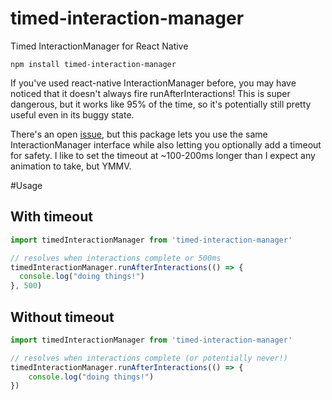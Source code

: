 # timed-interaction-manager
Timed InteractionManager for React Native

`npm install timed-interaction-manager`

If you've used react-native InteractionManager before, you may have noticed that it doesn't always fire runAfterInteractions! This is super dangerous, but it works like 95% of the time, so it's potentially still pretty useful even in its buggy state.

There's an open [issue](https://github.com/facebook/react-native/issues/8624), but this package lets you use the same InteractionManager interface while also letting you optionally add a timeout for safety. I like to set the timeout at ~100-200ms longer than I expect any animation to take, but YMMV.

#Usage

## With timeout
```javascript
import timedInteractionManager from 'timed-interaction-manager'

// resolves when interactions complete or 500ms
timedInteractionManager.runAfterInteractions(() => {
  console.log("doing things!")
}, 500)
```

## Without timeout
```javascript
import timedInteractionManager from 'timed-interaction-manager'

// resolves when interactions complete (or potentially never!)
timedInteractionManager.runAfterInteractions(() => {
    console.log("doing things!")
})
```
